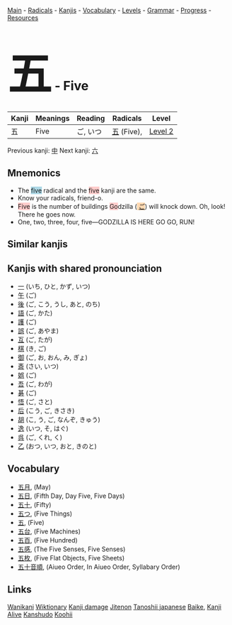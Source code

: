 <style> bigfont {font-size: 100px}</style>
[Main](../README.md) -
[Radicals](../radicals.md) -
[Kanjis](../kanjis.md) -
[Vocabulary](../vocabulary.md) -
[Levels](../levels.md) -
[Grammar](../grammar.md) - 
[Progress](../progress.md) -
[Resources](../resources.md)
# <bigfont> 五</bigfont> - Five 

| Kanji | Meanings | Reading | Radicals | Level |
| --- | --- | --- | --- | --- |
| 五 | Five | ご, いつ | [五](../radicals/五.md) (Five),  | [Level 2](../levels/wk_level2.md) |

Previous kanji: [中](中.md) Next kanji: [六](六.md) 

## Mnemonics
 * The <span style="background-color:#ADD8E6"> five</span> radical and the <span style="background-color:#ffcccb"> five</span> kanji are the same.
* Know your radicals, friend-o.
* <span style="background-color:#ffcccb"> Five</span> is the number of buildings <span style="background-color:#ffcccb"> Go</span>dzilla (<span style="background-color:#fed8b1"> [ご](https://jisho.org/search/ご)</span>) will knock down. Oh, look! There he goes now.
* One, two, three, four, five—GODZILLA IS HERE GO GO, RUN!


## Similar kanjis
 


## Kanjis with shared pronounciation
 * [一](一.md) (いち, ひと, かず, いつ)
* [午](午.md) (ご)
* [後](後.md) (ご, こう, うし, あと, のち)
* [語](語.md) (ご, かた)
* [護](護.md) (ご)
* [誤](誤.md) (ご, あやま)
* [互](互.md) (ご, たが)
* [棋](棋.md) (き, ご)
* [御](御.md) (ご, お, おん, み, ぎょ)
* [斎](斎.md) (さい, いつ)
* [娯](娯.md) (ご)
* [吾](吾.md) (ご, わが)
* [碁](碁.md) (ご)
* [悟](悟.md) (ご, さと)
* [后](后.md) (こう, ご, きさき)
* [胡](胡.md) (こ, う, ご, なんぞ, きゅう)
* [逸](逸.md) (いつ, そ, はぐ)
* [呉](呉.md) (ご, くれ, く)
* [乙](乙.md) (おつ, いつ, おと, きのと)



## Vocabulary
 * [五月](../vocabulary/五.md), (May)
* [五日](../vocabulary/五.md), (Fifth Day, Day Five, Five Days)
* [五十](../vocabulary/五.md), (Fifty)
* [五つ](../vocabulary/五.md), (Five Things)
* [五](../vocabulary/五.md), (Five)
* [五台](../vocabulary/五.md), (Five Machines)
* [五百](../vocabulary/五.md), (Five Hundred)
* [五感](../vocabulary/五.md), (The Five Senses, Five Senses)
* [五枚](../vocabulary/五.md), (Five Flat Objects, Five Sheets)
* [五十音順](../vocabulary/五.md), (Aiueo Order, In Aiueo Order, Syllabary Order)




## Links 


[Wanikani](https://www.wanikani.com/kanji/五)
[Wiktionary](https://en.wiktionary.org/wiki/五)
[Kanji damage](http://www.kanjidamage.com/kanji/search?utf8=✓&q=五)
[Jitenon](https://jitenon.com/kanji/五)
[Tanoshii japanese](https://www.tanoshiijapanese.com/dictionary/kanji.cfm?k=五)
[Baike](https://baike.baidu.com/item/五),
[Kanji Alive](https://app.kanjialive.com/五)
[Kanshudo](https://www.kanshudo.com/searchmn?q=五)
[Koohii](https://kanji.koohii.com/study/kanji/五)
